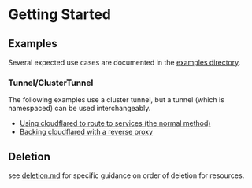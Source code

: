 # Getting Started




## Examples

Several expected use cases are documented in the [examples directory](examples).

### Tunnel/ClusterTunnel

The following examples use a cluster tunnel, but a tunnel (which is namespaced) can be used interchangeably.

- [Using cloudflared to route to services (the normal method)](examples/tunnel-binding-simple)
- [Backing cloudflared with a reverse proxy](examples/tunnel-binding-with-reverse-proxy)


## Deletion

see [deletion.md](./deletion.md) for specific guidance on order of deletion for resources.
